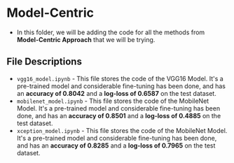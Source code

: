 # Model-Centric
- In this folder, we will be adding the code for all the methods from **Model-Centric Approach** that we will be trying.

## File Descriptions
- `vgg16_model.ipynb` - This file stores the code of the VGG16 Model. It's a pre-trained model and considerable fine-tuning has been done, and has an **accuracy of 0.8042** and a **log-loss of 0.6587** on the test dataset.
- `mobilenet_model.ipynb` - This file stores the code of the MobileNet Model. It's a pre-trained model and considerable fine-tuning has been done, and has an **accuracy of 0.8501** and a **log-loss of 0.4885** on the test dataset.
- `xception_model.ipynb` - This file stores the code of the MobileNet Model. It's a pre-trained model and considerable fine-tuning has been done, and has an **accuracy of 0.8285** and a **log-loss of 0.7965** on the test dataset.
